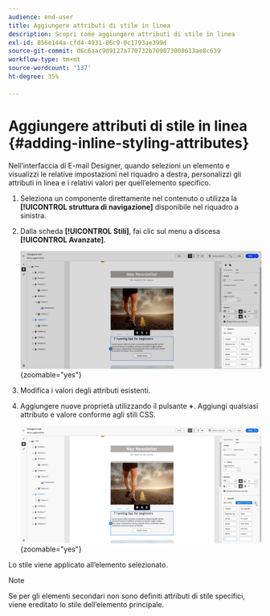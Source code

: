 ```yaml
---
audience: end-user
title: Aggiungere attributi di stile in linea
description: Scopri come aggiungere attributi di stile in linea
exl-id: 856e144a-cfd4-4931-86c9-0c1793ae399d
source-git-commit: d6c6aac9d9127a770732b709873008613ae8c639
workflow-type: tm+mt
source-wordcount: '137'
ht-degree: 35%

---
```


# Aggiungere attributi di stile in linea {#adding-inline-styling-attributes}

Nell’interfaccia di E-mail Designer, quando selezioni un elemento e visualizzi le relative impostazioni nel riquadro a destra, personalizzi gli attributi in linea e i relativi valori per quell’elemento specifico.

1. Seleziona un componente direttamente nel contenuto o utilizza la **[!UICONTROL struttura di navigazione]** disponibile nel riquadro a sinistra.

1. Dalla scheda **[!UICONTROL Stili]**, fai clic sul menu a discesa **[!UICONTROL Avanzate]**.

   ![Viene aperta la scheda Stili con il menu a discesa Avanzate.](assets/styles_1.png){zoomable="yes"}

1. Modifica i valori degli attributi esistenti.

1. Aggiungere nuove proprietà utilizzando il pulsante **+**. Aggiungi qualsiasi attributo e valore conforme agli stili CSS.

   ![La sezione Avanzate che mostra il pulsante + per aggiungere nuovi attributi compatibili con CSS.](assets/styles_2.png){zoomable="yes"}

Lo stile viene applicato all’elemento selezionato.

>[!NOTE]
>
>Se per gli elementi secondari non sono definiti attributi di stile specifici, viene ereditato lo stile dell’elemento principale.